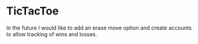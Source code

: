 # TicTacToe

In the future I would like to add an erase move option and create accounts to allow tracking of wins and losses.
